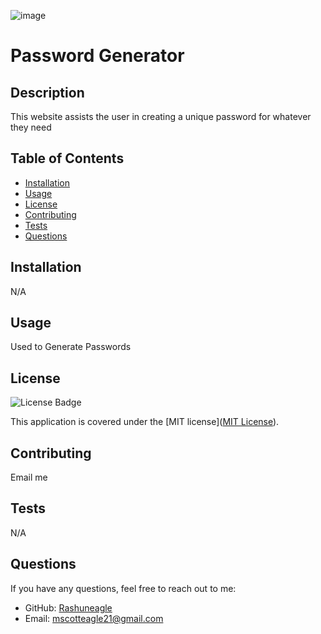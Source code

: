 ![image](https://github.com/Rashuneagle/Password-Generator/assets/152398969/fa70655d-61b6-4b48-8ee3-8f2620d4ef60)


# Password Generator

## Description
This website assists the user in creating a unique password for whatever they need

## Table of Contents
- [Installation](#installation)
- [Usage](#usage)
- [License](#license)
- [Contributing](#contributing)
- [Tests](#tests)
- [Questions](#questions)

## Installation
N/A

## Usage
Used to Generate Passwords

## License
![License Badge](https://img.shields.io/badge/license-MIT-brightgreen)

This application is covered under the [MIT license]([MIT License](https://opensource.org/licenses/MIT)).

## Contributing
Email me

## Tests
N/A

## Questions
If you have any questions, feel free to reach out to me:
- GitHub: [Rashuneagle](https://github.com/Rashuneagle)
- Email: mscotteagle21@gmail.com
